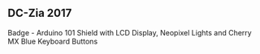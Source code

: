 ## DC-Zia 2017
Badge - Arduino 101 Shield with LCD Display, Neopixel Lights and Cherry MX Blue Keyboard Buttons
